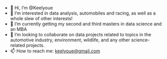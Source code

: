 - 👋 Hi, I’m @Keelyoue
- 👀 I’m interested in data analysis, automobiles and racing, as well as a whole slew of other interests!
- 🌱 I’m currently getting my second and third masters in data science and an MBA
- 💞️ I’m looking to collaborate on data projects related to topics in the automotive industry, environment, wildlife, and any other science-related projects.
- 📫 How to reach me: keelyoue@gmail.com

<!---
Keelyoue/Keelyoue is a ✨ special ✨ repository because its `README.md` (this file) appears on your GitHub profile.
You can click the Preview link to take a look at your changes.
--->
